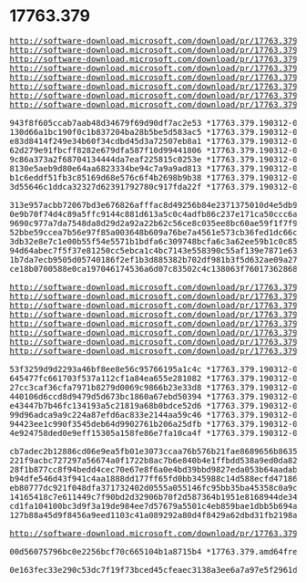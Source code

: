 # 17763.379

<pre>
<a href="http://software-download.microsoft.com/download/pr/17763.379.190312-0539.rs5_release_svc_refresh_SERVERESSENTIALS_OEM_x64FRE_de-de.iso">http://software-download.microsoft.com/download/pr/17763.379.190312-0539.rs5_release_svc_refresh_SERVERESSENTIALS_OEM_x64FRE_de-de.iso</a>
<a href="http://software-download.microsoft.com/download/pr/17763.379.190312-0539.rs5_release_svc_refresh_SERVERESSENTIALS_OEM_x64FRE_en-us.iso">http://software-download.microsoft.com/download/pr/17763.379.190312-0539.rs5_release_svc_refresh_SERVERESSENTIALS_OEM_x64FRE_en-us.iso</a>
<a href="http://software-download.microsoft.com/download/pr/17763.379.190312-0539.rs5_release_svc_refresh_SERVERESSENTIALS_OEM_x64FRE_es-es.iso">http://software-download.microsoft.com/download/pr/17763.379.190312-0539.rs5_release_svc_refresh_SERVERESSENTIALS_OEM_x64FRE_es-es.iso</a>
<a href="http://software-download.microsoft.com/download/pr/17763.379.190312-0539.rs5_release_svc_refresh_SERVERESSENTIALS_OEM_x64FRE_fr-fr.iso">http://software-download.microsoft.com/download/pr/17763.379.190312-0539.rs5_release_svc_refresh_SERVERESSENTIALS_OEM_x64FRE_fr-fr.iso</a>
<a href="http://software-download.microsoft.com/download/pr/17763.379.190312-0539.rs5_release_svc_refresh_SERVERESSENTIALS_OEM_x64FRE_it-it.iso">http://software-download.microsoft.com/download/pr/17763.379.190312-0539.rs5_release_svc_refresh_SERVERESSENTIALS_OEM_x64FRE_it-it.iso</a>
<a href="http://software-download.microsoft.com/download/pr/17763.379.190312-0539.rs5_release_svc_refresh_SERVERESSENTIALS_OEM_x64FRE_ja-jp.iso">http://software-download.microsoft.com/download/pr/17763.379.190312-0539.rs5_release_svc_refresh_SERVERESSENTIALS_OEM_x64FRE_ja-jp.iso</a>
<a href="http://software-download.microsoft.com/download/pr/17763.379.190312-0539.rs5_release_svc_refresh_SERVERESSENTIALS_OEM_x64FRE_ru-ru.iso">http://software-download.microsoft.com/download/pr/17763.379.190312-0539.rs5_release_svc_refresh_SERVERESSENTIALS_OEM_x64FRE_ru-ru.iso</a>
<a href="http://software-download.microsoft.com/download/pr/17763.379.190312-0539.rs5_release_svc_refresh_SERVERESSENTIALS_OEM_x64FRE_zh-cn.iso">http://software-download.microsoft.com/download/pr/17763.379.190312-0539.rs5_release_svc_refresh_SERVERESSENTIALS_OEM_x64FRE_zh-cn.iso</a>

943f8f605ccab7aab48d34679f69d90df7ac2e53 *17763.379.190312-0539.rs5_release_svc_refresh_SERVERESSENTIALS_OEM_x64FRE_de-de.iso
130d66a1bc190f0c1b837204ba28b5be5d583ac5 *17763.379.190312-0539.rs5_release_svc_refresh_SERVERESSENTIALS_OEM_x64FRE_en-us.iso
e83d8414f249e34b60f34cdbd45d3a72507eb8a1 *17763.379.190312-0539.rs5_release_svc_refresh_SERVERESSENTIALS_OEM_x64FRE_es-es.iso
62d279e91fbcff8282e679dfa587f10d99441806 *17763.379.190312-0539.rs5_release_svc_refresh_SERVERESSENTIALS_OEM_x64FRE_fr-fr.iso
9c86a373a2f68704134444da7eaf225815c0253e *17763.379.190312-0539.rs5_release_svc_refresh_SERVERESSENTIALS_OEM_x64FRE_it-it.iso
8130e5aeb9d80e64aa6823334be94c7a9a9ad813 *17763.379.190312-0539.rs5_release_svc_refresh_SERVERESSENTIALS_OEM_x64FRE_ja-jp.iso
b1c6eddf51fb3c85169d68e576c6f4b2698b9b38 *17763.379.190312-0539.rs5_release_svc_refresh_SERVERESSENTIALS_OEM_x64FRE_ru-ru.iso
3d55646c1ddca32327d62391792780c917fda22f *17763.379.190312-0539.rs5_release_svc_refresh_SERVERESSENTIALS_OEM_x64FRE_zh-cn.iso

313e957acbb72067bd3e676826afffac8d49256b84e2371375010d4e5db92db9 *17763.379.190312-0539.rs5_release_svc_refresh_SERVERESSENTIALS_OEM_x64FRE_de-de.iso
0e9b70f74d4c89a5ffc9144c881d613a5c0c4adfb86c237e171ca50ccc6ab730 *17763.379.190312-0539.rs5_release_svc_refresh_SERVERESSENTIALS_OEM_x64FRE_en-us.iso
9690c977a7da7548da8d29d2a92a22b62c56ce8c035ee8bc60ae59f1f7f9f1a6 *17763.379.190312-0539.rs5_release_svc_refresh_SERVERESSENTIALS_OEM_x64FRE_es-es.iso
52bbe59ccea7b56e97f85a003648b609a76be7a4561e573cb36fed1dc66cd960 *17763.379.190312-0539.rs5_release_svc_refresh_SERVERESSENTIALS_OEM_x64FRE_fr-fr.iso
3db32e8e7c1e00b55f54e5571b1bdfa6c309748bcfa6c3a62ee59b1c0c8547f5 *17763.379.190312-0539.rs5_release_svc_refresh_SERVERESSENTIALS_OEM_x64FRE_it-it.iso
94d64abec7f5f37e81250cc5ebca1c4bc7143e558390c55af139e7871e63dc9b *17763.379.190312-0539.rs5_release_svc_refresh_SERVERESSENTIALS_OEM_x64FRE_ja-jp.iso
1b7da7ecb9505d05740186f2ef1b3d885382b702df981b3f5d632ae09a27ed98 *17763.379.190312-0539.rs5_release_svc_refresh_SERVERESSENTIALS_OEM_x64FRE_ru-ru.iso
ce18b0700588e0ca197046174536a6d07c83502c4c138063f76017362868d469 *17763.379.190312-0539.rs5_release_svc_refresh_SERVERESSENTIALS_OEM_x64FRE_zh-cn.iso

<a href="http://software-download.microsoft.com/download/pr/17763.379.190312-0539.rs5_release_svc_refresh_SERVER_EVAL_x64FRE_de-de.iso">http://software-download.microsoft.com/download/pr/17763.379.190312-0539.rs5_release_svc_refresh_SERVER_EVAL_x64FRE_de-de.iso</a>
<a href="http://software-download.microsoft.com/download/pr/17763.379.190312-0539.rs5_release_svc_refresh_SERVER_EVAL_x64FRE_en-us.iso">http://software-download.microsoft.com/download/pr/17763.379.190312-0539.rs5_release_svc_refresh_SERVER_EVAL_x64FRE_en-us.iso</a>
<a href="http://software-download.microsoft.com/download/pr/17763.379.190312-0539.rs5_release_svc_refresh_SERVER_EVAL_x64FRE_es-es.iso">http://software-download.microsoft.com/download/pr/17763.379.190312-0539.rs5_release_svc_refresh_SERVER_EVAL_x64FRE_es-es.iso</a>
<a href="http://software-download.microsoft.com/download/pr/17763.379.190312-0539.rs5_release_svc_refresh_SERVER_EVAL_x64FRE_fr-fr.iso">http://software-download.microsoft.com/download/pr/17763.379.190312-0539.rs5_release_svc_refresh_SERVER_EVAL_x64FRE_fr-fr.iso</a>
<a href="http://software-download.microsoft.com/download/pr/17763.379.190312-0539.rs5_release_svc_refresh_SERVER_EVAL_x64FRE_it-it.iso">http://software-download.microsoft.com/download/pr/17763.379.190312-0539.rs5_release_svc_refresh_SERVER_EVAL_x64FRE_it-it.iso</a>
<a href="http://software-download.microsoft.com/download/pr/17763.379.190312-0539.rs5_release_svc_refresh_SERVER_EVAL_x64FRE_ja-jp.iso">http://software-download.microsoft.com/download/pr/17763.379.190312-0539.rs5_release_svc_refresh_SERVER_EVAL_x64FRE_ja-jp.iso</a>
<a href="http://software-download.microsoft.com/download/pr/17763.379.190312-0539.rs5_release_svc_refresh_SERVER_EVAL_x64FRE_ru-ru.iso">http://software-download.microsoft.com/download/pr/17763.379.190312-0539.rs5_release_svc_refresh_SERVER_EVAL_x64FRE_ru-ru.iso</a>
<a href="http://software-download.microsoft.com/download/pr/17763.379.190312-0539.rs5_release_svc_refresh_SERVER_EVAL_x64FRE_zh-cn.iso">http://software-download.microsoft.com/download/pr/17763.379.190312-0539.rs5_release_svc_refresh_SERVER_EVAL_x64FRE_zh-cn.iso</a>

53f3259d9d2293a46bf8ee8e56c95766195a1c4c *17763.379.190312-0539.rs5_release_svc_refresh_SERVER_EVAL_x64FRE_de-de.iso
645477fc661703f537a112cf1a84ea655e281082 *17763.379.190312-0539.rs5_release_svc_refresh_SERVER_EVAL_x64FRE_en-us.iso
27cc3caf36cfa7971b8279d0069c9866b23e33d8 *17763.379.190312-0539.rs5_release_svc_refresh_SERVER_EVAL_x64FRE_es-es.iso
440106d6ccd8d9479d5d673bc1860a67ebd50394 *17763.379.190312-0539.rs5_release_svc_refresh_SERVER_EVAL_x64FRE_fr-fr.iso
e43447b7b46fc134193a5c21819a68b0bdce52d6 *17763.379.190312-0539.rs5_release_svc_refresh_SERVER_EVAL_x64FRE_it-it.iso
99d96adca9a9c224a87efd6ac833e2144aa59c46 *17763.379.190312-0539.rs5_release_svc_refresh_SERVER_EVAL_x64FRE_ja-jp.iso
94423ee1c990f3545deb64d9902761b206a25dfb *17763.379.190312-0539.rs5_release_svc_refresh_SERVER_EVAL_x64FRE_ru-ru.iso
4e924758ded0e9eff15305a158fe86e7fa10ca4f *17763.379.190312-0539.rs5_release_svc_refresh_SERVER_EVAL_x64FRE_zh-cn.iso

cb7adec2b12886cd06e9ea5fb01e3073ccaa76b576b21fae8689656b8635cc9d *17763.379.190312-0539.rs5_release_svc_refresh_SERVER_EVAL_x64FRE_de-de.iso
221f9acbc727297a56674a0f1722b8ac7b6e840b4e1ffbdd538a9ed0da823562 *17763.379.190312-0539.rs5_release_svc_refresh_SERVER_EVAL_x64FRE_en-us.iso
28f1b877cc8f94bedd4cec70e67e8f6a0e4bd39bbd9827eda053b64aadab3bef *17763.379.190312-0539.rs5_release_svc_refresh_SERVER_EVAL_x64FRE_es-es.iso
b94dfe546d43f941c4aa1888dd177ff65fd0bb345988c14d588ecfd471861194 *17763.379.190312-0539.rs5_release_svc_refresh_SERVER_EVAL_x64FRE_fr-fr.iso
eb80777dc921f048dfa371732402d0555a055146fc95bb35ba45358c0a9c2866 *17763.379.190312-0539.rs5_release_svc_refresh_SERVER_EVAL_x64FRE_it-it.iso
14165418c7e611449c7f90bd2d32906b70f2d587364b1951e8168944de34126e *17763.379.190312-0539.rs5_release_svc_refresh_SERVER_EVAL_x64FRE_ja-jp.iso
cd1fa104100bc3d9f3a19de984ee7d57679a5501c4eb859bae1dbb5b694ad120 *17763.379.190312-0539.rs5_release_svc_refresh_SERVER_EVAL_x64FRE_ru-ru.iso
127b88a45d9f8456a9eed1103c41a089292a80d4f8429a62dbd31fb2198a8dd8 *17763.379.190312-0539.rs5_release_svc_refresh_SERVER_EVAL_x64FRE_zh-cn.iso

<a href="http://software-download.microsoft.com/download/pr/17763.379.amd64fre.rs5_release_svc_refresh.190312-0539_server_serverdatacentereval_en-us.vhd">http://software-download.microsoft.com/download/pr/17763.379.amd64fre.rs5_release_svc_refresh.190312-0539_server_serverdatacentereval_en-us.vhd</a>

00d56075796bc0e2256bcf70c665104b1a8715b4 *17763.379.amd64fre.rs5_release_svc_refresh.190312-0539_server_serverdatacentereval_en-us.vhd

0e163fec33e290c53dc7f19f73bced45cfeaec3138a3ee6a7a97e5f2961d5590 *17763.379.amd64fre.rs5_release_svc_refresh.190312-0539_server_serverdatacentereval_en-us.vhd
</pre>
